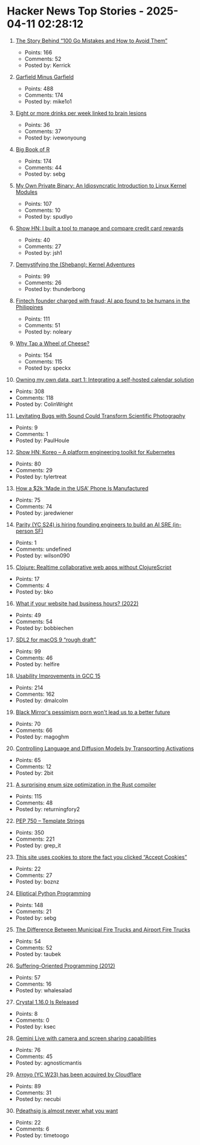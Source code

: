 # Hacker News Top Stories - 2025-04-11 02:28:12

1. [The Story Behind “100 Go Mistakes and How to Avoid Them”](https://www.thecoder.cafe/p/100-go-mistakes)
   - Points: 166
   - Comments: 52
   - Posted by: Kerrick

2. [Garfield Minus Garfield](https://garfieldminusgarfield.net)
   - Points: 488
   - Comments: 174
   - Posted by: mike1o1

3. [Eight or more drinks per week linked to brain lesions](https://www.aan.com/PressRoom/Home/PressRelease/5251)
   - Points: 36
   - Comments: 37
   - Posted by: ivewonyoung

4. [Big Book of R](https://www.bigbookofr.com/)
   - Points: 174
   - Comments: 44
   - Posted by: sebg

5. [My Own Private Binary: An Idiosyncratic Introduction to Linux Kernel Modules](https://www.muppetlabs.com/~breadbox/txt/mopb.html)
   - Points: 107
   - Comments: 10
   - Posted by: spudlyo

6. [Show HN: I built a tool to manage and compare credit card rewards](https://rewards.getonecard.io)
   - Points: 40
   - Comments: 27
   - Posted by: jsh1

7. [Demystifying the (Shebang): Kernel Adventures](https://crocidb.com/post/kernel-adventures/demystifying-the-shebang/)
   - Points: 99
   - Comments: 26
   - Posted by: thunderbong

8. [Fintech founder charged with fraud; AI app found to be humans in the Philippines](https://techcrunch.com/2025/04/10/fintech-founder-charged-with-fraud-after-ai-shopping-app-found-to-be-powered-by-humans-in-the-philippines/)
   - Points: 111
   - Comments: 51
   - Posted by: noleary

9. [Why Tap a Wheel of Cheese?](https://www.cheeseprofessor.com/blog/cheese-wheel-tapping)
   - Points: 154
   - Comments: 115
   - Posted by: speckx

10. [Owning my own data, part 1: Integrating a self-hosted calendar solution](https://emilygorcenski.com/post/owning-my-own-data-part-1-integrating-a-self-hosted-calendar-solution/)
   - Points: 308
   - Comments: 118
   - Posted by: ColinWright

11. [Levitating Bugs with Sound Could Transform Scientific Photography](https://petapixel.com/2025/03/25/levitating-bugs-with-sound-could-transform-scientific-photography/)
   - Points: 9
   - Comments: 1
   - Posted by: PaulHoule

12. [Show HN: Koreo – A platform engineering toolkit for Kubernetes](https://koreo.dev/)
   - Points: 80
   - Comments: 29
   - Posted by: tylertreat

13. [How a $2k 'Made in the USA' Phone Is Manufactured](https://www.404media.co/how-a-2-000-made-in-the-usa-liberty-phone-phone-is-manufactured/)
   - Points: 75
   - Comments: 74
   - Posted by: jaredwiener

14. [Parity (YC S24) is hiring founding engineers to build an AI SRE (in-person SF)](https://www.ycombinator.com/companies/parity/jobs)
   - Points: 1
   - Comments: undefined
   - Posted by: wilson090

15. [Clojure: Realtime collaborative web apps without ClojureScript](https://andersmurphy.com/2025/04/07/clojure-realtime-collaborative-web-apps-without-clojurescript.html)
   - Points: 17
   - Comments: 4
   - Posted by: bko

16. [What if your website had business hours? (2022)](https://bobbiechen.com/blog/2022/7/21/what-if-your-website-had-business-hours)
   - Points: 49
   - Comments: 54
   - Posted by: bobbiechen

17. [SDL2 for macOS 9 “rough draft”](https://macintoshgarden.org/apps/sdl2-macos-9-rough-draft)
   - Points: 99
   - Comments: 46
   - Posted by: helfire

18. [Usability Improvements in GCC 15](https://developers.redhat.com/articles/2025/04/10/6-usability-improvements-gcc-15)
   - Points: 214
   - Comments: 162
   - Posted by: dmalcolm

19. [Black Mirror's pessimism porn won't lead us to a better future](https://www.theguardian.com/technology/2025/apr/10/black-mirror-tv-show-pessimism)
   - Points: 70
   - Comments: 66
   - Posted by: magoghm

20. [Controlling Language and Diffusion Models by Transporting Activations](https://machinelearning.apple.com/research/transporting-activations)
   - Points: 65
   - Comments: 12
   - Posted by: 2bit

21. [A surprising enum size optimization in the Rust compiler](https://jpfennell.com/posts/enum-type-size/)
   - Points: 115
   - Comments: 48
   - Posted by: returningfory2

22. [PEP 750 – Template Strings](https://peps.python.org/pep-0750/)
   - Points: 350
   - Comments: 221
   - Posted by: grep_it

23. [This site uses cookies to store the fact you clicked “Accept Cookies”](https://rodyne.com/?p=2368)
   - Points: 22
   - Comments: 27
   - Posted by: boznz

24. [Elliptical Python Programming](https://susam.net/elliptical-python-programming.html)
   - Points: 148
   - Comments: 21
   - Posted by: sebg

25. [The Difference Between Municipal Fire Trucks and Airport Fire Trucks](https://www.piercemfg.com/pierce/blog/difference-between-municipal-and-airport-fire-trucks)
   - Points: 54
   - Comments: 52
   - Posted by: taubek

26. [Suffering-Oriented Programming (2012)](http://nathanmarz.com/blog/suffering-oriented-programming.html)
   - Points: 57
   - Comments: 16
   - Posted by: whalesalad

27. [Crystal 1.16.0 Is Released](https://crystal-lang.org/2025/04/09/1.16.0-released/)
   - Points: 8
   - Comments: 0
   - Posted by: ksec

28. [Gemini Live with camera and screen sharing capabilities](https://blog.google/products/gemini/gemini-live-android-tips/)
   - Points: 76
   - Comments: 45
   - Posted by: agnosticmantis

29. [Arroyo (YC W23) has been acquired by Cloudflare](https://www.arroyo.dev/blog/arroyo-is-joining-cloudflare)
   - Points: 89
   - Comments: 31
   - Posted by: necubi

30. [Pdeathsig is almost never what you want](https://www.recall.ai/post/pdeathsig-is-almost-never-what-you-want)
   - Points: 22
   - Comments: 6
   - Posted by: timetoogo

